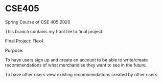 # CSE405
Spring Course of CSE 405 2020


This branch contains my html file to final project.

Final Project: Flex4

Purpose:

To have users sign up and create an account to  be able to write/create recommendations of what merchandise they want to see in the future. 

To have other users view existing recommendations created by other users. 
